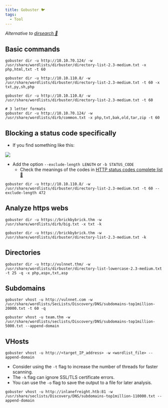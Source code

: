 ```yaml
---
title: Gobuster 🐦
tags:
  - Tool
---
```

*Alternative to [dirsearch 📁](dirsearch.md)*
## Basic commands

````shell
gobuster dir -u http://10.10.70.124/ -w /usr/share/wordlists/dirbuster/directory-list-2.3-medium.txt -x php,html,txt -t 60

gobuster dir -u http://10.10.110.8/ -w /usr/share/wordlists/dirbuster/directory-list-2.3-medium.txt -t 60 -x txt,py,sh,php

gobuster dir -u http://10.10.110.8/ -w /usr/share/wordlists/dirbuster/directory-list-2.3-medium.txt -t 60

# 3 letter formats
gobuster dir -u http://10.10.70.124/ -w /usr/share/wordlists/dirb/common.txt -x php,txt,bak,old,tar,zip -t 60

````

## Blocking a status code specifically

- If you find something like this:

![](Pasted%20image%2020240419111932.png)

- Add the option `--exclude-length LENGTH` or `-b STATUS_CODE`
	- Check the meanings of the codes in [HTTP status codes complete list 💨](http_status_codes.md)

```shell
gobuster dir -u http://10.10.110.8/ -w /usr/share/wordlists/dirbuster/directory-list-2.3-medium.txt -t 60 --exclude-length 472
```

## Analyze https webs

```shell
gobuster dir -u https://brickbybrick.thm -w /usr/share/wordlists/dirb/big.txt -x txt -k

gobuster dir -u https://brickbybrick.thm -w /usr/share/wordlists/dirbuster/directory-list-2.3-medium.txt -k
```

## Directories

```shell
gobuster dir -u http://vulnnet.thm/ -w /usr/share/wordlists/dirbuster/directory-list-lowercase-2.3-medium.txt -t 25 -q -x php,aspx,txt,asp
```

## Subdomains

```shell
gobuster vhost -u http://vulnnet.com -w /usr/share/wordlists/SecLists/Discovery/DNS/subdomains-top1million-20000.txt -t 60 -q

gobuster vhost -u team.thm -w /usr/share/wordlists/seclists/Discovery/DNS/subdomains-top1million-5000.txt --append-domain
```

## VHosts

```shell
gobuster vhost -u http://<target_IP_address> -w <wordlist_file> --append-domain
```

- Consider using the `-t` flag to increase the number of threads for faster scanning.
- The `-k` flag can ignore SSL/TLS certificate errors.
- You can use the `-o` flag to save the output to a file for later analysis.

```shell
gobuster vhost -u http://inlanefreight.htb:81 -w /usr/share/seclists/Discovery/DNS/subdomains-top1million-110000.txt --append-domain
```



